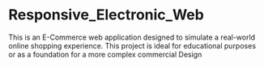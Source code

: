 # Responsive_Electronic_Web
This is an E-Commerce web application designed to simulate a real-world online shopping experience. This project is ideal for educational purposes or as a foundation for a more complex commercial Design
